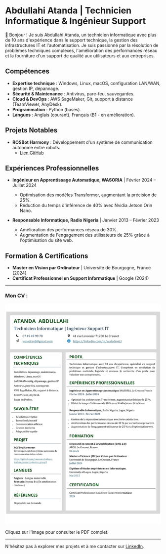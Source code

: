 # Abdullahi Atanda | Technicien Informatique & Ingénieur Support

👋 Bonjour ! Je suis Abdullahi Atanda, un technicien informatique avec plus de 10 ans d'expérience dans le support technique, la gestion des infrastructures IT et l'automatisation. Je suis passionné par la résolution de problèmes techniques complexes, l'amélioration des performances réseau et la fourniture d'un support de qualité aux utilisateurs et aux entreprises.

## Compétences
- **Expertise technique** : Windows, Linux, macOS, configuration LAN/WAN, gestion IP, dépannage.
- **Sécurité & Maintenance** : Antivirus, pare-feu, sauvegardes.
- **Cloud & DevOps** : AWS SageMaker, Git, support à distance (TeamViewer, AnyDesk).
- **Programmation** : Python (bases).
- **Langues** : Anglais (courant), Français (B1 - en amélioration).

## Projets Notables
- **ROSBot Harmony** : Développement d'un système de communication autonome entre robots.
  - [Lien GitHub](https://github.com/nauman-shafique-hashmi/project_robotics_group3)

## Expériences Professionnelles
- **Ingénieur en Apprentissage Automatique, WASORIA** | Février 2024 – Juillet 2024
  - Optimisation des modèles Transformer, augmentant la précision de 25%.
  - Réduction du temps d'inférence de 40% avec Nvidia Jetson Orin Nano.
  
- **Responsable Informatique, Radio Nigeria** | Janvier 2013 – Février 2023
  - Amélioration des performances réseau de 30%.
  - Augmentation de l'engagement des utilisateurs de 25% grâce à l'optimisation du site web.

## Formation & Certifications
- **Master en Vision par Ordinateur** | Université de Bourgogne, France (2024)
- **Certificat Professionnel en Support Informatique** | Google (2024)

---

### Mon CV :
[![Aperçu du CV](./ABDULLAHI_TECHICIEN_IT_CV.jpg)](./ABDULLAHI_TECHICIEN_IT_CV.pdf)

Cliquez sur l'image pour consulter le PDF complet.

---

N'hésitez pas à explorer mes projets et à me contacter sur [LinkedIn](https://linkedin.com/in/waledroid).
